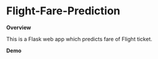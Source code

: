 # Flight-Fare-Prediction
**Overview**

This is a Flask web app which predicts fare of Flight ticket.

**Demo**
